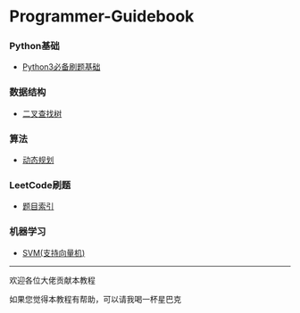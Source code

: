 # Programmer-Guidebook

### Python基础
- [Python3必备刷题基础](/Python基础/Python3.md)


### 数据结构
- [二叉查找树](/数据结构/二叉查找树.md)


### 算法
- [动态规划](/算法/动态规划.md)


### LeetCode刷题
- [题目索引](/LeetCode刷题/题目索引.md)


### 机器学习
- [SVM(支持向量机)](/机器学习/SVM.md)


***

欢迎各位大佬贡献本教程

如果您觉得本教程有帮助，可以请我喝一杯星巴克